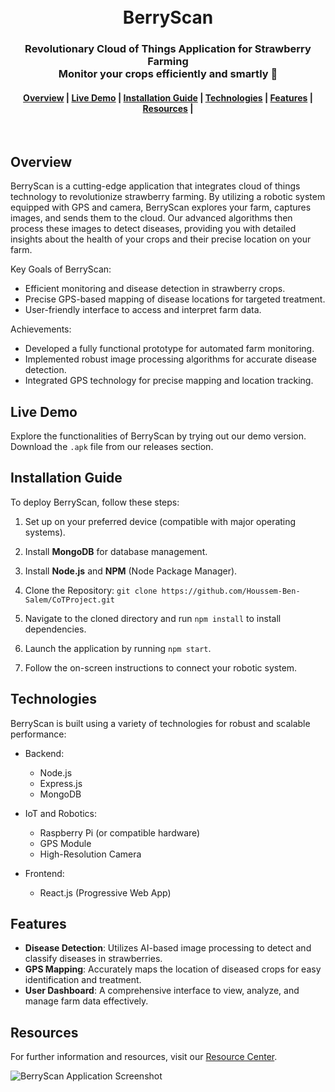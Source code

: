 <h1 align="center">
  <br>
	BerryScan
</h1>
<h3 align="center">
  Revolutionary Cloud of Things Application for Strawberry Farming</br>
  Monitor your crops efficiently and smartly 🍓
</h3>
<div align="center">
  <h4>
    <a href="#Overview">Overview</a> |
    <a href="#Live-Demo">Live Demo</a> |
    <a href="#Installation-Guide">Installation Guide</a> |
    <a href="#Technologies">Technologies</a> |
    <a href="#Features">Features</a> |
    <a href="#Resources">Resources</a> |
  </h4>
</div>
<br>

## Overview
BerryScan is a cutting-edge application that integrates cloud of things technology to revolutionize strawberry farming. By utilizing a robotic system equipped with GPS and camera, BerryScan explores your farm, captures images, and sends them to the cloud. Our advanced algorithms then process these images to detect diseases, providing you with detailed insights about the health of your crops and their precise location on your farm.

Key Goals of BerryScan:
- Efficient monitoring and disease detection in strawberry crops.
- Precise GPS-based mapping of disease locations for targeted treatment.
- User-friendly interface to access and interpret farm data.

Achievements:
- Developed a fully functional prototype for automated farm monitoring.
- Implemented robust image processing algorithms for accurate disease detection.
- Integrated GPS technology for precise mapping and location tracking.

## Live Demo
Explore the functionalities of BerryScan by trying out our demo version. Download the `.apk` file from our releases section.

## Installation Guide

To deploy BerryScan, follow these steps:

1. Set up on your preferred device (compatible with major operating systems).

2. Install **MongoDB** for database management.

3. Install **Node.js** and **NPM** (Node Package Manager).

4. Clone the Repository: 
   `git clone https://github.com/Houssem-Ben-Salem/CoTProject.git`

5. Navigate to the cloned directory and run `npm install` to install dependencies.

6. Launch the application by running `npm start`.

7. Follow the on-screen instructions to connect your robotic system.

## Technologies
BerryScan is built using a variety of technologies for robust and scalable performance:
- Backend:
  - Node.js
  - Express.js
  - MongoDB

- IoT and Robotics:
  - Raspberry Pi (or compatible hardware)
  - GPS Module
  - High-Resolution Camera

- Frontend:
  - React.js (Progressive Web App)

## Features
- **Disease Detection**: Utilizes AI-based image processing to detect and classify diseases in strawberries.
- **GPS Mapping**: Accurately maps the location of diseased crops for easy identification and treatment.
- **User Dashboard**: A comprehensive interface to view, analyze, and manage farm data effectively.

## Resources
For further information and resources, visit our [Resource Center](#).

![BerryScan Application Screenshot](./frontend/images/berryscan_screenshot.png)
